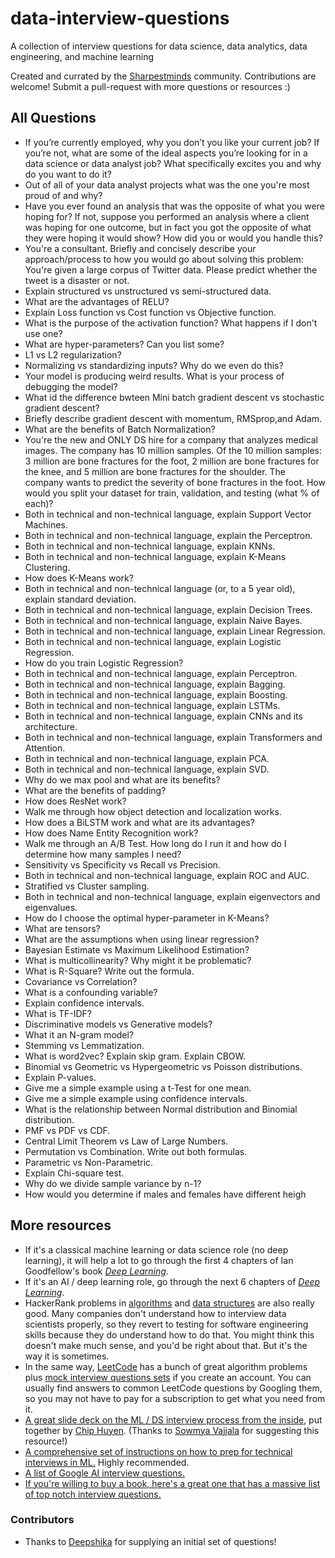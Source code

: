 # data-interview-questions
A collection of interview questions for data science, data analytics, data engineering, and machine learning

Created and currated by the [Sharpestminds](https://www.sharpestminds.com) community. Contributions are welcome! Submit a pull-request with more questions or resources :)



## All Questions
- If you’re currently employed, why you don’t you like your current job? If you’re not, what are some of the ideal aspects you’re looking for in a data science or data analyst job? What specifically excites you and why do you want to do it?
- Out of all of your data analyst projects what was the one you're most proud of and why?
- Have you ever found an analysis that was the opposite of what you were hoping for? If not, suppose you performed an analysis where a client was hoping for one outcome, but in fact you got the opposite of what they were hoping it would show? How did you or would you handle this?
- You're a consultant. Briefly and concisely describe your approach/process to how you would go about solving this problem: You're given a large corpus of Twitter data. Please predict whether the tweet is a disaster or not.
- Explain structured vs unstructured vs semi-structured data.
- What are the advantages of RELU?
- Explain Loss function vs Cost function vs Objective function.
- What is the purpose of the activation function? What happens if I don't use one?
- What are hyper-parameters? Can you list some?
- L1 vs L2 regularization?
- Normalizing vs standardizing inputs? Why do we even do this?
- Your model is producing weird results. What is your process of debugging the model?
- What id the difference bwteen Mini batch gradient descent vs stochastic gradient descent?
- Briefly describe gradient descent with momentum, RMSprop,and Adam.
- What are the benefits of Batch Normalization?
- You're the new and ONLY DS hire for a company that analyzes medical images. The company has 10 million samples. Of the 10 million samples: 3 million are bone fractures for the foot, 2 million are bone fractures for the knee, and 5 million are bone fractures for the shoulder. The company wants to predict the severity of bone fractures in the foot. How would you split your dataset for train, validation, and testing (what % of each)?
- Both in technical and non-technical language, explain Support Vector Machines.
- Both in technical and non-technical language, explain the Perceptron.
- Both in technical and non-technical language, explain KNNs.
- Both in technical and non-technical language, explain K-Means Clustering.
- How does K-Means work?
- Both in technical and non-technical language (or, to a 5 year old), explain standard deviation.
- Both in technical and non-technical language, explain Decision Trees.
- Both in technical and non-technical language, explain Naive Bayes.
- Both in technical and non-technical language, explain Linear Regression.
- Both in technical and non-technical language, explain Logistic Regression.
- How do you train Logistic Regression?
- Both in technical and non-technical language, explain Perceptron.
- Both in technical and non-technical language, explain Bagging.
- Both in technical and non-technical language, explain Boosting.
- Both in technical and non-technical language, explain LSTMs.
- Both in technical and non-technical language, explain CNNs and its architecture.
- Both in technical and non-technical language, explain Transformers and Attention.
- Both in technical and non-technical language, explain PCA.
- Both in technical and non-technical language, explain SVD.
- Why do we max pool and what are its benefits?
- What are the benefits of padding?
- How does ResNet work?
- Walk me through how object detection and localization works.
- How does a BiLSTM work and what are its advantages?
- How does Name Entity Recognition work?
- Walk me through an A/B Test. How long do I run it and how do I determine how many samples I need?
- Sensitivity vs Specificity vs Recall vs Precision.
- Both in technical and non-technical language, explain ROC and AUC.
- Stratified vs Cluster sampling.
- Both in technical and non-technical language, explain eigenvectors and eigenvalues.
- How do I choose the optimal hyper-parameter in K-Means?
- What are tensors?
- What are the assumptions when using linear regression?
- Bayesian Estimate vs Maximum Likelihood Estimation?
- What is multicollinearity? Why might it be problematic?
- What is R-Square? Write out the formula.
- Covariance vs Correlation?
- What is a confounding variable?
- Explain confidence intervals.
- What is TF-IDF?
- Discriminative models vs Generative models?
- What it an N-gram model?
- Stemming vs Lemmatization.
- What is word2vec? Explain skip gram. Explain CBOW.
- Binomial vs Geometric vs Hypergeometric vs Poisson distributions.
- Explain P-values.
- Give me a simple example using a t-Test for one mean.
- Give me a simple example using confidence intervals.
- What is the relationship between Normal distribution and Binomial distribution.
- PMF vs PDF vs CDF.
- Central Limit Theorem vs Law of Large Numbers.
- Permutation vs Combination. Write out both formulas.
- Parametric vs Non-Parametric.
- Explain Chi-square test.
- Why do we divide sample variance by n-1?
- How would you determine if males and females have different heigh

## More resources

- If it's a classical machine learning or data science role (no deep learning), it will help a lot to go through the first 4 chapters of Ian Goodfellow's book [_Deep Learning_](http://www.deeplearningbook.org).
- If it's an AI / deep learning role, go through the next 6 chapters of [_Deep Learning_](http://www.deeplearningbook.org).
- HackerRank problems in [algorithms](https://www.hackerrank.com/domains/algorithms) and [data structures](https://www.hackerrank.com/domains/data-structures) are also really good. Many companies don't understand how to interview data scientists properly, so they revert to testing for software engineering skills because they do understand how to do that. You might think this doesn't make much sense, and you'd be right about that. But it's the way it is sometimes.
- In the same way, [LeetCode](https://leetcode.com/problemset/all/) has a bunch of great algorithm problems plus [mock interview questions sets](https://leetcode.com/interview/) if you create an account. You can usually find answers to common LeetCode questions by Googling them, so you may not have to pay for a subscription to get what you need from it.
- [A great slide deck on the ML / DS interview process from the inside](https://docs.google.com/presentation/d/1MX2V6fTp71j1aztvY5HLYM44iLG4HYMrYd4Dxn6Cxnw/edit#slide=id.g2f3b97889d_0_0), put together by [Chip Huyen](https://github.com/chiphuyen). (Thanks to [Sowmya Vajjala](https://app.sharpestminds.com/u/H6bvZrK8W7fnzJCtd) for suggesting this resource!)
- [A comprehensive set of instructions on how to prep for technical interviews in ML.](https://github.com/ShuaiW/data-science-question-answer) Highly recommended.
- [A list of Google AI interview questions.](https://medium.com/acing-ai/google-ai-interview-questions-acing-the-ai-interview-1791ad7dc3ae)
- [If you're willing to buy a book, here's a great one that has a massive list of top notch interview questions.](https://www.amazon.com/Heard-Data-Science-Interviews-Interview/dp/1727287320)

### Contributors
- Thanks to [Deepshika](https://www.linkedin.com/in/deepshika-sharma-a8a8bb101/) for supplying an initial set of questions!

